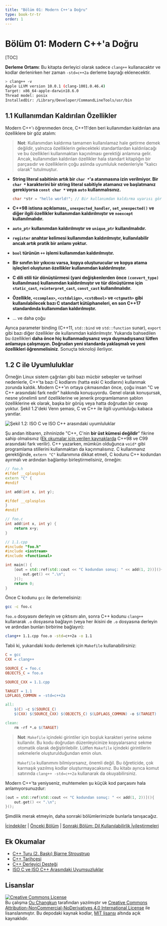 ```yaml
---
title: "Bölüm 01: Modern C++'a Doğru"
type: book-tr-tr
order: 1
---
```


# Bölüm 01: Modern C++'a Doğru

[TOC]

**Derleme Ortamı**: Bu kitapta derleyici olarak sadece `clang++` kullanacaktır ve kodlar derlenirken her zaman `-std=c++2a` derleme bayrağı eklenecektir.

```bash
> clang++ -v
Apple LLVM version 10.0.1 (clang-1001.0.46.4)
Target: x86_64-apple-darwin18.6.0
Thread model: posix
InstalledDir: /Library/Developer/CommandLineTools/usr/bin
```

## 1.1 Kullanımdan Kaldırılan Özellikler

Modern C++'ı öğrenmeden önce, C++11'den beri kullanımdan kaldırılan ana özelliklere bir göz atalım:

> **Not**: Kullanımdan kaldırma tamamen kullanılamaz hale getirme demek değildir, yalnızca özelliklerin gelecekteki standartlardan kaldırılacağı ve bu özellikleri kullanmaktan kaçınılması gerektiği anlamına gelir. Ancak, kullanımdan kaldırılan özellikler hala standart kitaplığın bir parçasıdır ve özelliklerin çoğu aslında uyumluluk nedenleriyle "kalıcı olarak" tutulmuştur.

- **String literal sabitinin artık bir `char *`'a atanmasına izin verilmiyor. Bir `char *` karakterini bir string literal sabitiyle atamanız ve başlatmanız gerekiyorsa `const char *` veya `auto` kullanmalısınız.**

  ```cpp
  char *str = "hello world!"; // Bir kullanımdan kaldırma uyarısı görünecek
  ```

- **C++98 istisna açıklaması,, `unexpected_handler`, `set_unexpected()` ve diğer ilgili özellikler kullanımdan kaldırılmıştır ve `noexcept` kullanılmalıdır.**

- **`auto_ptr` kullanımdan kaldırılmıştır ve `unique_ptr` kullanılmalıdır.**

- **`register` anahtar kelimesi kullanımdan kaldırılmıştır, kullanılabilir ancak artık pratik bir anlamı yoktur.**

- **`bool` türünün `++` işlemi kullanımdan kaldırılmıştır.**

- **Bir sınıfın bir yıkıcısı varsa, kopya oluşturucular ve kopya atama işleçleri oluşturan özellikler kullanımdan kaldırılmıştır.**

- **C dili stili tür dönüştürmesi (yani değişkenlerden önce `(convert_type)` kullanılması) kullanımdan kaldırılmıştır ve tür dönüştürme için `static_cast`, `reinterpret_cast`, `const_cast` kullanılmalıdır.**

- **Özellikle, `<ccomplex>`, `<cstdalign>`, `<cstdbool>` ve `<ctgmath>` gibi kullanılabilecek bazı C standart kütüphaneleri, en son C++17 standardında kullanımdan kaldırılmıştır.**

- ... ve daha çoğu

Ayrıca parameter binding (C++11, `std::bind` ve `std::function` sunar), `export` gibi bazı diğer özellikler de kullanımdan kaldırılmıştır. Yukarıda bahsedilen bu özellikleri **daha önce hiç kullanmadıysanız veya duymadıysanız lütfen anlamaya çalışmayın. Doğrudan yeni standarda yaklaşmalı ve yeni özellikleri öğrenmelisiniz**. Sonuçta teknoloji ilerliyor.

## 1.2 C ile Uyumluluklar

Örneğin Linux sistem çağrıları gibi bazı mücbir sebepler ve tarihsel nedenlerle, C++'ta bazı C kodlarını (hatta eski C kodlarını) kullanmak zorunda kaldık. Modern C++'ın ortaya çıkmasından önce, çoğu insan "C ve C++ arasındaki fark nedir" hakkında konuşuyordu. Genel olarak konuşursak, nesne yönelimli sınıf özelliklerine ve jenerik programlamanın şablon özelliklerine ek olarak, başka bir görüş veya hatta doğrudan bir cevap yoktur. Şekil 1.2'deki Venn şeması, C ve C++ ile ilgili uyumluluğu kabaca yanıtlar.

![Şekil 1.2: ISO C ve ISO C++ arasındaki uyumluluklar](../../assets/figures/comparison.png)

Şu andan itibaren, zihninizde "C++, C'nin **bir üst kümesi değildir**" fikrine sahip olmalısınız ([Ek okumalar için verilen kaynaklarda](#further-readings) C++98 ve C99 arasındaki fark verilir). C++ yazarken, mümkün olduğunca `void*` gibi programlama stillerini kullanmaktan da kaçınmalısınız. C kullanmanız gerektiğinde, `extern "C"` kullanımına dikkat etmeli, C kodunu C++ kodundan ayırmalı ve ardından bağlantıyı birleştirmelisiniz, örneğin:

```cpp
// foo.h
#ifdef __cplusplus
extern "C" {
#endif

int add(int x, int y);

#ifdef __cplusplus
}
#endif

// foo.c
int add(int x, int y) {
    return x+y;
}

// 1.1.cpp
#include "foo.h"
#include <iostream>
#include <functional>

int main() {
    [out = std::ref(std::cout << "C kodundan sonuç: " << add(1, 2))](){
        out.get() << ".\n";
    }();
    return 0;
}
```

Önce C kodunu `gcc` ile derlemelisiniz:

```bash
gcc -c foo.c
```

`foo.o` dosyasını derleyin ve çıktısını alın, sonra C++ kodunu `clang++` kullanarak `.o` dosyasına bağlayın (veya her ikisini de `.o` dosyasına derleyin ve ardından bunları birbirine bağlayın):

```bash
clang++ 1.1.cpp foo.o -std=c++2a -o 1.1
```

Tabii ki, yukarıdaki kodu derlemek için `Makefile` kullanabilirsiniz:

```makefile
C = gcc
CXX = clang++

SOURCE_C = foo.c
OBJECTS_C = foo.o

SOURCE_CXX = 1.1.cpp

TARGET = 1.1
LDFLAGS_COMMON = -std=c++2a

all:
	$(C) -c $(SOURCE_C)
	$(CXX) $(SOURCE_CXX) $(OBJECTS_C) $(LDFLAGS_COMMON) -o $(TARGET)

clean:
	rm -rf *.o $(TARGET)
```

> **Not**: `Makefile` içindeki girintiler için boşluk karakteri yerine sekme kullanılır. Bu kodu doğrudan düzenleyicinize kopyalarsanız sekme otomatik olarak değiştirilebilir. Lütfen `Makefile` içindeki girintilerin sekmelerle oluşturulduğundan emin olun.
>
> `Makefile` kullanımını bilmiyorsanız, önemli değil. Bu öğreticide, çok karmaşık yazılmış kodlar oluşturmayacaksınız. Bu kitabı ayrıca komut satırında `clang++ -std=c++2a` kullanarak da okuyabilirsiniz.

Modern C++'ta yeniyseniz, muhtemelen şu küçük kod parçasını hala anlamıyorsunuzdur:

```cpp
[out = std::ref(std::cout << "C kodundan sonuç: " << add(1, 2))](){
    out.get() << ".\n";
}();
```

Şimdilik merak etmeyin, daha sonraki bölümlerimizde bunlarla tanışacağız.

[İçindekiler](./toc.md) | [Önceki Bölüm](./00-preface.md) | [Sonraki Bölüm: Dil Kullanılabilirlik İyileştirmeleri](./02-usability.md)

## Ek Okumalar

- [C++ Turu (2. Baskı) Bjarne Stroustrup](https://www.amazon.com/dp/0134997832/ref=cm_sw_em_r_mt_dp_U_GogjDbHE2H53B)
- [C++ Tarihçesi](http://en.cppreference.com/w/cpp/language/history)
- [C++ Derleyici Desteği](https://en.cppreference.com/w/cpp/compiler_support)
- [ISO C ve ISO C++ Arasındaki Uyumsuzluklar](http://david.tribble.com/text/cdiffs.htm#C99-vs-CPP98)

## Lisanslar

<a rel="license" href="http://creativecommons.org/licenses/by-nc-nd/4.0/"><img alt="Creative Commons License" style="border-width:0" src="https://i.creativecommons.org/l/by-nc-nd/4.0/88x31.png" /></a><br />Bu çalışma [Ou Changkun](https://changkun.de) tarafından yazılmıştır ve <a rel="license" href="https://creativecommons.org/licenses/by-nc-nd/4.0/deed.tr">Creative Commons Attribution-NonCommercial-NoDerivatives 4.0 International License</a> ile lisanslanmıştır. Bu depodaki kaynak kodlar, [MIT lisansı](../../LICENSE) altında açık kaynaklıdır.
